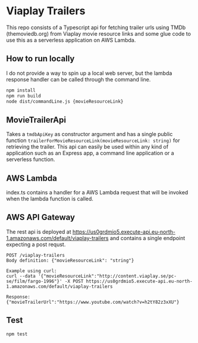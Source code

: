 # Viaplay Trailers
This repo consists of a Typescript api for fetching trailer urls using TMDb (themoviedb.org) from Viaplay movie resource links and some glue code to use this as a serverless application on AWS Lambda.

## How to run locally
I do not provide a way to spin up a local web server, but the lambda response handler can be called through the command line.
```bash
npm install
npm run build
node dist/commandLine.js {movieResourceLink}
```

## MovieTrailerApi
Takes a `tmdbApiKey` as constructor argument and has a single public function `trailerForMovieResourceLink(movieResourceLink: string)` for retrieving the trailer. This api can easily be used within any kind of application such as an Express app, a command line application or a serverless function.

## AWS Lambda
index.ts contains a handler for a AWS Lambda request that will be invoked when the lambda function is called.

## AWS API Gateway
The rest api is deployed at https://us0grdmio5.execute-api.eu-north-1.amazonaws.com/default/viaplay-trailers and contains a single endpoint expecting a post requst.

```
POST /viaplay-trailers
Body definition: {"movieResourceLink": "string"}

Example using curl:
curl --data '{"movieResourceLink":"http://content.viaplay.se/pc-se/film/fargo-1996"}' -X POST https://us0grdmio5.execute-api.eu-north-1.amazonaws.com/default/viaplay-trailers

Response:
{"movieTrailerUrl":"https://www.youtube.com/watch?v=h2tY82z3xXU"}
```

## Test
```bash
npm test
```
